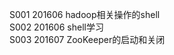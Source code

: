 S001    201606  hadoop相关操作的shell<br/>
S002    201606  shell学习<br/>
S003    201607  ZooKeeper的启动和关闭<br/>
